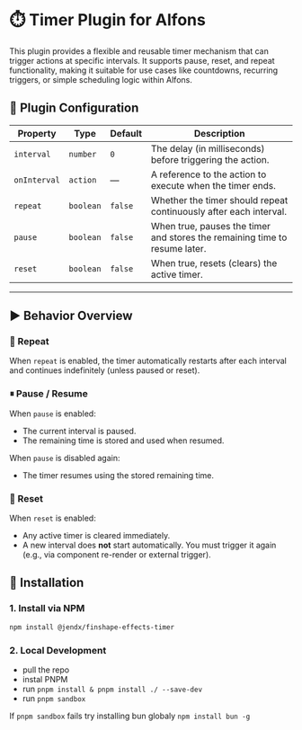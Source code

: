 # ⏱️ Timer Plugin for Alfons

This plugin provides a flexible and reusable timer mechanism that can trigger actions at specific intervals. It supports pause, reset, and repeat functionality, making it suitable for use cases like countdowns, recurring triggers, or simple scheduling logic within Alfons.

## 🧩 Plugin Configuration

| Property      | Type     | Default | Description                                                                 |
|---------------|----------|---------|-----------------------------------------------------------------------------|
| `interval`    | `number` | `0`     | The delay (in milliseconds) before triggering the action.                  |
| `onInterval`  | `action` | —       | A reference to the action to execute when the timer ends.                  |
| `repeat`      | `boolean`| `false` | Whether the timer should repeat continuously after each interval.          |
| `pause`       | `boolean`| `false` | When true, pauses the timer and stores the remaining time to resume later. |
| `reset`       | `boolean`| `false` | When true, resets (clears) the active timer.                               |

---

## ▶️ Behavior Overview

### 🔁 Repeat
When `repeat` is enabled, the timer automatically restarts after each interval and continues indefinitely (unless paused or reset).

### ⏸ Pause / Resume
When `pause` is enabled:
- The current interval is paused.
- The remaining time is stored and used when resumed.

When `pause` is disabled again:
- The timer resumes using the stored remaining time.

### 🔄 Reset
When `reset` is enabled:
- Any active timer is cleared immediately.
- A new interval does **not** start automatically. You must trigger it again (e.g., via component re-render or external trigger).

## 🚀 Installation

### 1. Install via NPM

```bash
npm install @jendx/finshape-effects-timer
```

### 2. Local Development

+ pull the repo
+ instal PNPM
+ run `pnpm install & pnpm install ./ --save-dev`
+ run `pnpm sandbox`

If `pnpm sandbox` fails try installing bun globaly `npm install bun -g`